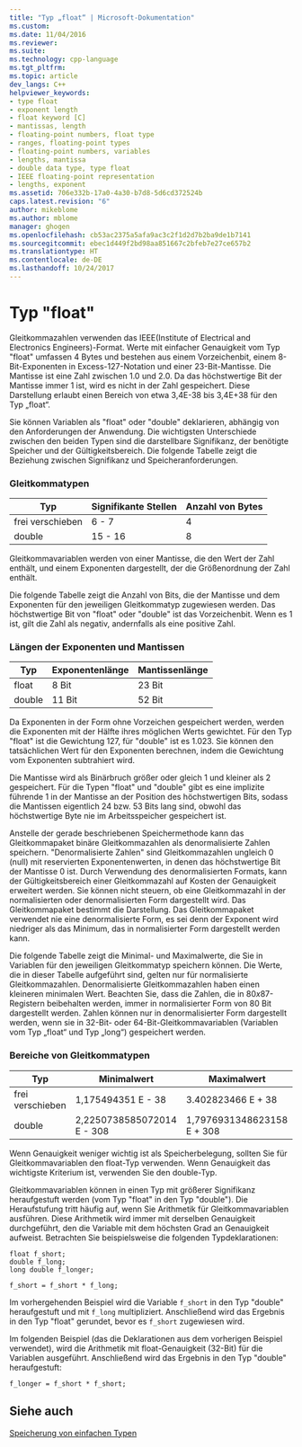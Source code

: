 ```yaml
---
title: "Typ „float“ | Microsoft-Dokumentation"
ms.custom: 
ms.date: 11/04/2016
ms.reviewer: 
ms.suite: 
ms.technology: cpp-language
ms.tgt_pltfrm: 
ms.topic: article
dev_langs: C++
helpviewer_keywords:
- type float
- exponent length
- float keyword [C]
- mantissas, length
- floating-point numbers, float type
- ranges, floating-point types
- floating-point numbers, variables
- lengths, mantissa
- double data type, type float
- IEEE floating-point representation
- lengths, exponent
ms.assetid: 706e332b-17a0-4a30-b7d8-5d6cd372524b
caps.latest.revision: "6"
author: mikeblome
ms.author: mblome
manager: ghogen
ms.openlocfilehash: cb53ac2375a5afa9ac3c2f1d2d7b2ba9de1b7141
ms.sourcegitcommit: ebec1d449f2bd98aa851667c2bfeb7e27ce657b2
ms.translationtype: HT
ms.contentlocale: de-DE
ms.lasthandoff: 10/24/2017
---
```

# <a name="type-float"></a>Typ "float"
Gleitkommazahlen verwenden das IEEE(Institute of Electrical and Electronics Engineers)-Format. Werte mit einfacher Genauigkeit vom Typ "float" umfassen 4 Bytes und bestehen aus einem Vorzeichenbit, einem 8-Bit-Exponenten in Excess-127-Notation und einer 23-Bit-Mantisse. Die Mantisse ist eine Zahl zwischen 1.0 und 2.0. Da das höchstwertige Bit der Mantisse immer 1 ist, wird es nicht in der Zahl gespeichert. Diese Darstellung erlaubt einen Bereich von etwa 3,4E-38 bis 3,4E+38 für den Typ „float“.  
  
 Sie können Variablen als "float" oder "double" deklarieren, abhängig von den Anforderungen der Anwendung. Die wichtigsten Unterschiede zwischen den beiden Typen sind die darstellbare Signifikanz, der benötigte Speicher und der Gültigkeitsbereich. Die folgende Tabelle zeigt die Beziehung zwischen Signifikanz und Speicheranforderungen.  
  
### <a name="floating-point-types"></a>Gleitkommatypen  
  
|Typ|Signifikante Stellen|Anzahl von Bytes|  
|----------|------------------------|---------------------|  
|frei verschieben|6 - 7|4|  
|double|15 - 16|8|  
  
 Gleitkommavariablen werden von einer Mantisse, die den Wert der Zahl enthält, und einem Exponenten dargestellt, der die Größenordnung der Zahl enthält.  
  
 Die folgende Tabelle zeigt die Anzahl von Bits, die der Mantisse und dem Exponenten für den jeweiligen Gleitkommatyp zugewiesen werden. Das höchstwertige Bit von "float" oder "double" ist das Vorzeichenbit. Wenn es 1 ist, gilt die Zahl als negativ, andernfalls als eine positive Zahl.  
  
### <a name="lengths-of-exponents-and-mantissas"></a>Längen der Exponenten und Mantissen  
  
|Typ|Exponentenlänge|Mantissenlänge|  
|----------|---------------------|---------------------|  
|float|8 Bit|23 Bit|  
|double|11 Bit|52 Bit|  
  
 Da Exponenten in der Form ohne Vorzeichen gespeichert werden, werden die Exponenten mit der Hälfte ihres möglichen Werts gewichtet. Für den Typ "float" ist die Gewichtung 127, für "double" ist es 1.023. Sie können den tatsächlichen Wert für den Exponenten berechnen, indem die Gewichtung vom Exponenten subtrahiert wird.  
  
 Die Mantisse wird als Binärbruch größer oder gleich 1 und kleiner als 2 gespeichert. Für die Typen "float" und "double" gibt es eine implizite führende 1 in der Mantisse an der Position des höchstwertigen Bits, sodass die Mantissen eigentlich 24 bzw. 53 Bits lang sind, obwohl das höchstwertige Byte nie im Arbeitsspeicher gespeichert ist.  
  
 Anstelle der gerade beschriebenen Speichermethode kann das Gleitkommapaket binäre Gleitkommazahlen als denormalisierte Zahlen speichern. "Denormalisierte Zahlen" sind Gleitkommazahlen ungleich 0 (null) mit reservierten Exponentenwerten, in denen das höchstwertige Bit der Mantisse 0 ist. Durch Verwendung des denormalisierten Formats, kann der Gültigkeitsbereich einer Gleitkommazahl auf Kosten der Genauigkeit erweitert werden. Sie können nicht steuern, ob eine Gleitkommazahl in der normalisierten oder denormalisierten Form dargestellt wird. Das Gleitkommapaket bestimmt die Darstellung. Das Gleitkommapaket verwendet nie eine denormalisierte Form, es sei denn der Exponent wird niedriger als das Minimum, das in normalisierter Form dargestellt werden kann.  
  
 Die folgende Tabelle zeigt die Minimal- und Maximalwerte, die Sie in Variablen für den jeweiligen Gleitkommatyp speichern können. Die Werte, die in dieser Tabelle aufgeführt sind, gelten nur für normalisierte Gleitkommazahlen. Denormalisierte Gleitkommazahlen haben einen kleineren minimalen Wert. Beachten Sie, dass die Zahlen, die in 80*x*87-Registern beibehalten werden, immer in normalisierter Form von 80 Bit dargestellt werden. Zahlen können nur in denormalisierter Form dargestellt werden, wenn sie in 32-Bit- oder 64-Bit-Gleitkommavariablen (Variablen vom Typ „float“ und Typ „long“) gespeichert werden.  
  
### <a name="range-of-floating-point-types"></a>Bereiche von Gleitkommatypen  
  
|Typ|Minimalwert|Maximalwert|  
|----------|-------------------|-------------------|  
|frei verschieben|1,175494351 E - 38|3.402823466 E + 38|  
|double|2,2250738585072014 E - 308|1,7976931348623158 E + 308|  
  
 Wenn Genauigkeit weniger wichtig ist als Speicherbelegung, sollten Sie für Gleitkommavariablen den float-Typ verwenden. Wenn Genauigkeit das wichtigste Kriterium ist, verwenden Sie den double-Typ.  
  
 Gleitkommavariablen können in einen Typ mit größerer Signifikanz heraufgestuft werden (vom Typ "float" in den Typ "double"). Die Heraufstufung tritt häufig auf, wenn Sie Arithmetik für Gleitkommavariablen ausführen. Diese Arithmetik wird immer mit derselben Genauigkeit durchgeführt, den die Variable mit dem höchsten Grad an Genauigkeit aufweist. Betrachten Sie beispielsweise die folgenden Typdeklarationen:  
  
```  
float f_short;  
double f_long;  
long double f_longer;  
  
f_short = f_short * f_long;  
```  
  
 Im vorhergehenden Beispiel wird die Variable `f_short` in den Typ "double" heraufgestuft und mit `f_long` multipliziert. Anschließend wird das Ergebnis in den Typ "float" gerundet, bevor es `f_short` zugewiesen wird.  
  
 Im folgenden Beispiel (das die Deklarationen aus dem vorherigen Beispiel verwendet), wird die Arithmetik mit float-Genauigkeit (32-Bit) für die Variablen ausgeführt. Anschließend wird das Ergebnis in den Typ "double" heraufgestuft:  
  
```  
f_longer = f_short * f_short;  
```  
  
## <a name="see-also"></a>Siehe auch  
 [Speicherung von einfachen Typen](../c-language/storage-of-basic-types.md)